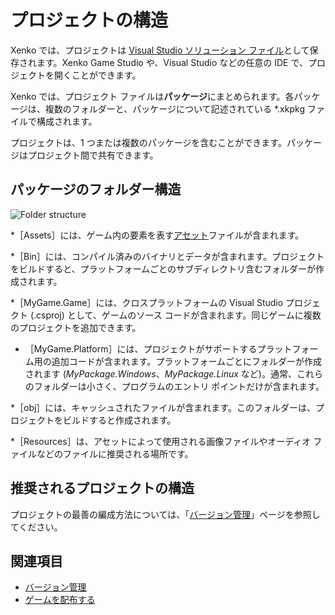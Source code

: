 # プロジェクトの構造

Xenko では、プロジェクトは [Visual Studio ソリューション ファイル](https://msdn.microsoft.com/ja-jp/library/bb165951.aspx?f=255&MSPPError=-2147217396)として保存されます。Xenko Game Studio や、Visual Studio などの任意の IDE で、プロジェクトを開くことができます。

Xenko では、プロジェクト ファイルは**パッケージ**にまとめられます。各パッケージは、複数のフォルダーと、パッケージについて記述されている *.xkpkg ファイルで構成されます。

プロジェクトは、1 つまたは複数のパッケージを含むことができます。パッケージはプロジェクト間で共有できます。

## パッケージのフォルダー構造

![Folder structure](media/folder-structure.png)

*［Assets］には、ゲーム内の要素を表す[アセット](../game-studio/assets.md)ファイルが含まれます。

*［Bin］には、コンパイル済みのバイナリとデータが含まれます。プロジェクトをビルドすると、プラットフォームごとのサブディレクトリ含むフォルダーが作成されます。

*［MyGame.Game］には、クロスプラットフォームの Visual Studio プロジェクト (.csproj) として、ゲームのソース コードが含まれます。同じゲームに複数のプロジェクトを追加できます。

*	［MyGame.Platform］には、プロジェクトがサポートするプラットフォーム用の追加コードが含まれます。プラットフォームごとにフォルダーが作成されます (*MyPackage.Windows*、*MyPackage.Linux* など)。通常、これらのフォルダーは小さく、プログラムのエントリ ポイントだけが含まれます。

*［obj］には、キャッシュされたファイルが含まれます。このフォルダーは、プロジェクトをビルドすると作成されます。

*［Resources］は、アセットによって使用される画像ファイルやオーディオ ファイルなどのファイルに推奨される場所です。

## 推奨されるプロジェクトの構造

プロジェクトの最善の編成方法については、「[バージョン管理](version-control.md)」ページを参照してください。

## 関連項目

* [バージョン管理](version-control.md)
* [ゲームを配布する](distribute-a-game.md)
